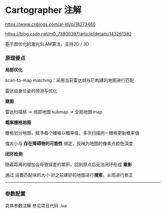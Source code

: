 # Cartographer 注解

https://www.cnblogs.com/ai-ldj/p/18273460

https://blog.csdn.net/m0_73800387/article/details/143261382

基于图优化的激光SLAM算法，支持2D / 3D



### 原理要点

**局部优化**

scan-to-map matching：采用当前雷达帧与已构建的地图进行匹配

雷达自身位姿的预测与优化



**建图**

雷达扫描帧 -> 局部地图 submap -> 全局地图 map



**概率栅格地图**

栅格划分地图，赋予每个栅格以概率值，多次扫描同一栅格更新概率值

值大小与 **存在障碍物的可能性** 绑定，反映为地图的像素点颜色深度



**闭环检测**

随着距离的增加会导致误差的累积，回到原点后无法闭环形成 **重影**

通过 设置匹配块的大小 对之前建好的地图进行**搜索**，从而进行修正





---

### 参数配置

具体参数注解 参见项目代码 .lua



